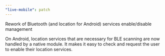 ```yaml
---
"live-mobile": patch
---
```


Rework of Bluetooth (and location for Android) services enable/disable management

On Android, location services that are necessary for BLE scanning are now handled by
a native module. It makes it easy to check and request the user to enable their location services.
